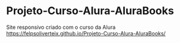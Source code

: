 # Projeto-Curso-Alura-AluraBooks
Site responsivo criado com o curso da Alura
https://felpsoliverteix.github.io/Projeto-Curso-Alura-AluraBooks/
